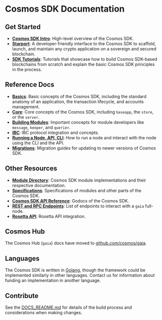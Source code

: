 <!--
layout: homepage
title: Cosmos SDK Documentation
description: Cosmos SDK is the world’s most popular framework for building application-specific blockchains.
sections:
  - title: 紹介
    desc: High-level overview of the Cosmos SDK.
    url: /ja/intro/overview.html
    icon: introduction
  - title: 基本
    desc: Anatomy of a blockchain, transaction lifecycle, accounts and more.
    icon: basics
    url: /ja/basics/app-anatomy.html
  - title: コアコンセプト
    desc: Read about the core concepts like baseapp, the store, or the server.
    icon: core
    url: /ja/core/baseapp.html
  - title: モジュール構築
    desc: Discover how to build modules for the Cosmos SDK.
    icon: modules
    url: /ja/building-modules/intro.html
  - title: ノードを稼働する
    desc: Running and interacting with nodes using the CLI and API.
    icon: interfaces
    url: /ja/run-node/
  - title: モジュール
    desc: Explore existing modules to build your application with.
    icon: specifications
    url: /ja/modules/
stack:
  - title: Cosmos Hub
    desc: The first of thousands of interconnected blockchains on the Cosmos Network.
    color: "#BA3FD9"
    label: hub
    url: http://hub.cosmos.network
  - title: Tendermint Core
    desc: The leading BFT engine for building blockchains, powering Cosmos SDK.
    color: "#00BB00"
    label: core
    url: http://docs.tendermint.com
footer:
  newsletter: false
aside: false
-->

# Cosmos SDK Documentation

## Get Started

- **[Cosmos SDK Intro](./intro/overview.md)**: High-level overview of the Cosmos SDK.
- **[Starport](https://docs.starport.network/)**: A developer-friendly interface to the Cosmos SDK to scaffold, launch, and maintain any crypto application on a sovereign and secured blockchain.
- **[SDK Tutorials](https://tutorials.cosmos.network/)**: Tutorials that showcase how to build Cosmos SDK-based blockchains from scratch and explain the basic Cosmos SDK principles in the process.

## Reference Docs

- **[Basics](./basics/)**: Basic concepts of the Cosmos SDK, including the standard anatomy of an application, the transaction lifecycle, and accounts management.
- **[Core](./core/)**: Core concepts of the Cosmos SDK, including `baseapp`, the `store`, or the `server`.
- **[Building Modules](./building-modules/)**: Important concepts for module developers like `message`, `keeper`, and `querier`.
- **[IBC](./ibc/)**: IBC protocol integration and concepts.
- **[Running a Node, API, CLI](./run-node/)**: How to run a node and interact with the node using the CLI and the API.
- **[Migrations](./migrations/)**: Migration guides for updating to newer versions of Cosmos SDK.

## Other Resources

- **[Module Directory](../x/)**: Cosmos SDK module implementations and their respective documentation.
- **[Specifications](./spec/)**: Specifications of modules and other parts of the Cosmos SDK.
- **[Cosmos SDK API Reference](https://godoc.org/github.com/cosmos/cosmos-sdk)**: Godocs of the Cosmos SDK.
- **[REST and RPC Endpoints](https://cosmos.network/rpc/)**: List of endpoints to interact with a `gaia` full-node.
- **[Rosetta API](./run-node/rosetta.md)**: Rosetta API integration.

## Cosmos Hub

The Cosmos Hub (`gaia`) docs have moved to [github.com/cosmos/gaia](https://github.com/cosmos/gaia/tree/master/docs).

## Languages

The Cosmos SDK is written in [Golang](https://golang.org/), though the framework could be implemented similarly in other languages. Contact us for information about funding an implementation in another language.

## Contribute

See the [DOCS_README.md](https://github.com/cosmos/cosmos-sdk/blob/master/docs/DOCS_README.md) for details of the build process and considerations when making changes.
